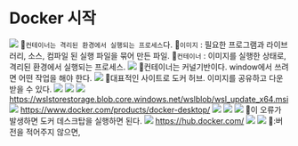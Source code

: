 # Docker 시작
![](../image/Pasted%20image%2020240503153209.png)
📌`컨테이너는 격리된 환경에서 실행되는 프로세스`다.
📌`이미지` : 필요한 프로그램과 라이브러리, 소스, 컴파일 된 실행 파일을 묶어 만든 파일.
📌`컨테이너` : 이미지를 실행한 상태로, 격리된 환경에서 실행되는 프로세스.
![](../image/Pasted%20image%2020240503153558.png)
📌컨테이너는 커널기반이다. window에서 쓰려면 어떤 작업을 해야 한다.
![](../image/Pasted%20image%2020240503153856.png)
📌대표적인 사이트로 도커 허브. 이미지를 공유하고 다운받을 수 있다.
![](../image/Pasted%20image%2020240503154013.png)
![](../image/Pasted%20image%2020240503154036.png)
![](../image/Pasted%20image%2020240503154822.png)
https://wslstorestorage.blob.core.windows.net/wslblob/wsl_update_x64.msi
![](../image/Pasted%20image%2020240503160154.png)
https://www.docker.com/products/docker-desktop/
![](../image/Pasted%20image%2020240503162448.png)
![](../image/Pasted%20image%2020240503162541.png)
![](../image/Pasted%20image%2020240503162711.png)
📌이 오류가 발생하면 도커 데스크탑을 실행하면 된다.
![](../image/Pasted%20image%2020240503162734.png)
https://hub.docker.com/
![](../image/Pasted%20image%2020240503163532.png)
![](../image/Pasted%20image%2020240503163646.png)
📌:버전을 적어주지 않으면, 
